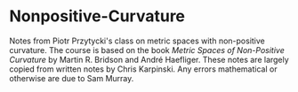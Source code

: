 # Nonpositive-Curvature
Notes from Piotr Przytycki's class on metric spaces with non-positive curvature. The course is based on the book <i>Metric Spaces of Non-Positive Curvature</i> by Martin R. Bridson and André Haefliger. These notes are largely copied from written notes by Chris Karpinski. Any errors mathematical or otherwise are due to Sam Murray.